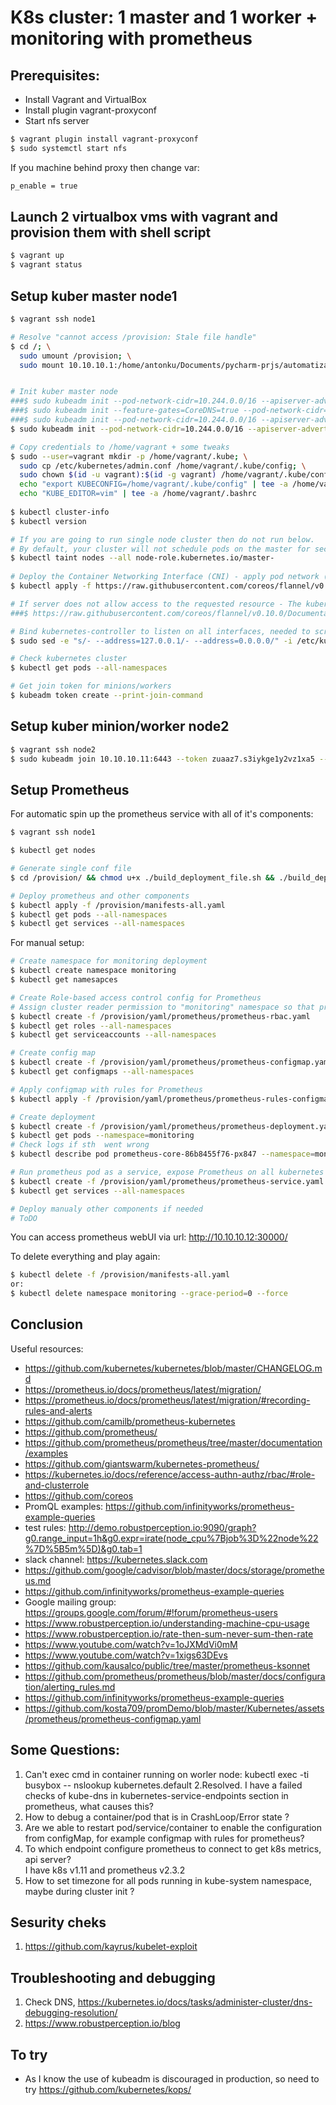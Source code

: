 # K8s cluster: 1 master and 1 worker + monitoring with prometheus

## Prerequisites:
- Install Vagrant and VirtualBox
- Install plugin vagrant-proxyconf
- Start nfs server

~~~bash
$ vagrant plugin install vagrant-proxyconf
$ sudo systemctl start nfs
~~~

If you machine behind proxy then change var:
~~~bash
p_enable = true
~~~

## Launch 2 virtualbox vms with vagrant and provision them with shell script
~~~bash
$ vagrant up
$ vagrant status
~~~

## Setup kuber master node1
~~~bash
$ vagrant ssh node1

# Resolve "cannot access /provision: Stale file handle"
$ cd /; \
  sudo umount /provision; \
  sudo mount 10.10.10.1:/home/antonku/Documents/pycharm-prjs/automatization/kubernetes-prometheus/provision /provision


# Init kuber master node
###$ sudo kubeadm init --pod-network-cidr=10.244.0.0/16 --apiserver-advertise-address=10.10.10.11 
###$ sudo kubeadm init --feature-gates=CoreDNS=true --pod-network-cidr=10.244.0.0/16 --apiserver-advertise-address=10.10.10.11 --kubernetes-version stable-1.11
###$ sudo kubeadm init --pod-network-cidr=10.244.0.0/16 --apiserver-advertise-address=10.10.10.11 --kubernetes-version stable-1.9
$ sudo kubeadm init --pod-network-cidr=10.244.0.0/16 --apiserver-advertise-address=10.10.10.11 --kubernetes-version stable-1.11

# Copy credentials to /home/vagrant + some tweaks
$ sudo --user=vagrant mkdir -p /home/vagrant/.kube; \
  sudo cp /etc/kubernetes/admin.conf /home/vagrant/.kube/config; \
  sudo chown $(id -u vagrant):$(id -g vagrant) /home/vagrant/.kube/config; \
  echo "export KUBECONFIG=/home/vagrant/.kube/config" | tee -a /home/vagrant/.bashrc; \
  echo "KUBE_EDITOR=vim" | tee -a /home/vagrant/.bashrc
  
$ kubectl cluster-info
$ kubectl version

# If you are going to run single node cluster then do not run below.
# By default, your cluster will not schedule pods on the master for security reasons. If you want to be able to schedule pods on the master
$ kubectl taint nodes --all node-role.kubernetes.io/master-
 
# Deploy the Container Networking Interface (CNI) - apply pod network (flannel) + RBAC permissions
$ kubectl apply -f https://raw.githubusercontent.com/coreos/flannel/v0.10.0/Documentation/kube-flannel.yml

# If server does not allow access to the requested resource - The kubernetes cluster has RBAC enabled. Run:
###$ https://raw.githubusercontent.com/coreos/flannel/v0.10.0/Documentation/k8s-manifests/kube-flannel-rbac.yml

# Bind kubernetes-controller to listen on all interfaces, needed to scrape metrics by promethues from worker node
$ sudo sed -e "s/- --address=127.0.0.1/- --address=0.0.0.0/" -i /etc/kubernetes/manifests/kube-controller-manager.yaml

# Check kubernetes cluster
$ kubectl get pods --all-namespaces

# Get join token for minions/workers 
$ kubeadm token create --print-join-command
~~~

## Setup kuber minion/worker node2
~~~bash
$ vagrant ssh node2
$ sudo kubeadm join 10.10.10.11:6443 --token zuaaz7.s3iykge1y2vz1xa5 --discovery-token-ca-cert-hash sha256:<Your token generated from master node>
~~~

## Setup Prometheus
For automatic spin up the prometheus service with all of it's components:
~~~bash
$ vagrant ssh node1

$ kubectl get nodes

# Generate single conf file
$ cd /provision/ && chmod u+x ./build_deployment_file.sh && ./build_deployment_file.sh

# Deploy prometheus and other components
$ kubectl apply -f /provision/manifests-all.yaml
$ kubectl get pods --all-namespaces
$ kubectl get services --all-namespaces
~~~

For manual setup:
~~~bash
# Create namespace for monitoring deployment
$ kubectl create namespace monitoring
$ kubectl get namesapces

# Create Role-based access control config for Prometheus
# Assign cluster reader permission to "monitoring" namespace so that prometheus can fetch the metrics from kubernetes API’s
$ kubectl create -f /provision/yaml/prometheus/prometheus-rbac.yaml
$ kubectl get roles --all-namespaces
$ kubectl get serviceaccounts --all-namespaces

# Create config map
$ kubectl create -f /provision/yaml/prometheus/prometheus-configmap.yaml -n monitoring
$ kubectl get configmaps --all-namespaces

# Apply configmap with rules for Prometheus
$ kubectl apply -f /provision/yaml/prometheus/prometheus-rules-configmap.yaml --namespace=monitoring

# Create deployment
$ kubectl create -f /provision/yaml/prometheus/prometheus-deployment.yaml --namespace=monitoring
$ kubectl get pods --namespace=monitoring
# Check logs if sth  went wrong
$ kubectl describe pod prometheus-core-86b8455f76-px847 --namespace=monitoring

# Run prometheus pod as a service, expose Prometheus on all kubernetes nodes on port 30000.
$ kubectl create -f /provision/yaml/prometheus/prometheus-service.yaml --namespace=monitoring
$ kubectl get services --all-namespaces

# Deploy manualy other components if needed
# ToDO
~~~

You can access prometheus webUI via url: http://10.10.10.12:30000/

To delete everything and play again:
~~~bash
$ kubectl delete -f /provision/manifests-all.yaml
or:
$ kubectl delete namespace monitoring --grace-period=0 --force
~~~

## Conclusion
Useful resources:
- https://github.com/kubernetes/kubernetes/blob/master/CHANGELOG.md
- https://prometheus.io/docs/prometheus/latest/migration/
- https://prometheus.io/docs/prometheus/latest/migration/#recording-rules-and-alerts
- https://github.com/camilb/prometheus-kubernetes
- https://github.com/prometheus/
- https://github.com/prometheus/prometheus/tree/master/documentation/examples
- https://github.com/giantswarm/kubernetes-prometheus/
- https://kubernetes.io/docs/reference/access-authn-authz/rbac/#role-and-clusterrole
- https://github.com/coreos
- PromQL examples: https://github.com/infinityworks/prometheus-example-queries
- test rules: http://demo.robustperception.io:9090/graph?g0.range_input=1h&g0.expr=irate(node_cpu%7Bjob%3D%22node%22%7D%5B5m%5D)&g0.tab=1
- slack channel: https://kubernetes.slack.com
- https://github.com/google/cadvisor/blob/master/docs/storage/prometheus.md
- https://github.com/infinityworks/prometheus-example-queries
- Google mailing group: https://groups.google.com/forum/#!forum/prometheus-users
- https://www.robustperception.io/understanding-machine-cpu-usage
- https://www.robustperception.io/rate-then-sum-never-sum-then-rate
- https://www.youtube.com/watch?v=1oJXMdVi0mM
- https://www.youtube.com/watch?v=1xigs63DEvs
- https://github.com/kausalco/public/tree/master/prometheus-ksonnet
- https://github.com/prometheus/prometheus/blob/master/docs/configuration/alerting_rules.md
- https://github.com/infinityworks/prometheus-example-queries
- https://github.com/kosta709/promDemo/blob/master/Kubernetes/assets/prometheus/prometheus-configmap.yaml

## Some Questions:
1. Can't exec cmd in container running on worler node: kubectl exec -ti busybox -- nslookup kubernetes.default
2.Resolved. I have a failed checks of kube-dns in kubernetes-service-endpoints section in prometheus, what causes this?
3. How to debug a container/pod that is in CrashLoop/Error state ?
4. Are we able to restart pod/service/container to enable the configuration from configMap, for example configmap with rules for prometheus?
5. To which endpoint configure prometheus to connect to get k8s metrics, api server? <br/>
I have k8s v1.11 and prometheus v2.3.2
6. How to set timezone for all pods running in kube-system namespace, maybe during cluster init ?

## Sesurity cheks
1. https://github.com/kayrus/kubelet-exploit

## Troubleshooting and debugging
1. Check DNS, https://kubernetes.io/docs/tasks/administer-cluster/dns-debugging-resolution/
2. https://www.robustperception.io/blog

## To try
- As I know the use of kubeadm is discouraged in production, so need to try https://github.com/kubernetes/kops/
